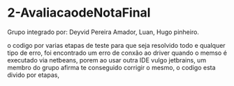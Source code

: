 # 2-AvaliacaodeNotaFinal
Grupo integrado por: Deyvid Pereira Amador, Luan, Hugo pinheiro.

o codigo por varias etapas de teste para que seja resolvido todo e qualquer tipo de erro, foi encontrado um erro de conxão ao driver quando
o memso é executado via netbeans, porem ao usar outra IDE vulgo jetbrains, um membro do grupo afirma te conseguido corrigir o mesmo,
 o codigo esta divido por etapas,

